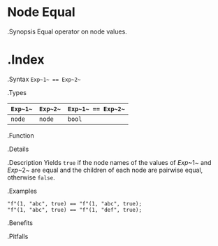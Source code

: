 # Node Equal

.Synopsis
Equal operator on node values.

.Index
==

.Syntax
`Exp~1~ == Exp~2~`

.Types

| `Exp~1~`  |  `Exp~2~` | `Exp~1~ == Exp~2~`  |
| --- | --- | --- |
| `node`     |  `node`    | `bool`                |


.Function

.Details

.Description
Yields `true` if the node names of the values of _Exp_~1~ and _Exp_~2~ are equal and
the children of each node are pairwise equal, otherwise `false`.

.Examples
```rascal-shell
"f"(1, "abc", true) == "f"(1, "abc", true);
"f"(1, "abc", true) == "f"(1, "def", true);
```

.Benefits

.Pitfalls

